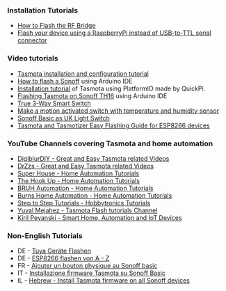 ### Installation Tutorials
* [How to Flash the RF Bridge](How-to-Flash-the-RF-Bridge)  
* [Flash your device using a RaspberryPi instead of USB-to-TTL serial connector](Flash-Sonoff-using-Raspberry-Pi)

### Video tutorials
* [Tasmota installation and configuration tutorial](https://www.youtube.com/watch?v=IcOFeIcLFFo)
* [How to flash a Sonoff](https://www.youtube.com/watch?v=-9zNS-ljDzo) using Arduino IDE
* [Installation tutorial](https://youtu.be/n4MDRm2yAJg) of Tasmota using PlatformIO made by QuickPi.
* [Flashing Tasmota on Sonoff TH16](https://www.youtube.com/watch?v=exEmeyAwbmI) using Arduino IDE
* [True 3-Way Smart Switch](https://www.youtube.com/watch?v=9LIaDN7Nx2E&t=1s)
* [Make a motion activated switch with temperature and humidity sensor](https://www.youtube.com/watch?v=mWQnHResSCM)
* [Sonoff Basic as UK Light Switch](https://www.youtube.com/watch?v=XM03KvdP-uA)
* [Tasmota and Tasmotizer Easy Flashing Guide for ESP8266 devices](https://youtu.be/_UnI6cnzF3k)

### YouTube Channels covering Tasmota and home automation
* [DigiblurDIY - Great and Easy Tasmota related Videos](https://www.youtube.com/channel/UC5ZdPKE2ckcBhljTc2R_qNA/videos)
* [DrZzs - Great and Easy Tasmota related Videos](https://www.youtube.com/channel/UC7G4tLa4Kt6A9e3hJ-HO8ng/videos)
* [Super House - Home Automation Tutorials](https://www.youtube.com/user/SuperHouseTV/videos)
* [The Hook Up - Home Automation Tutorials](https://www.youtube.com/channel/UC2gyzKcHbYfqoXA5xbyGXtQ/videos)
* [BRUH Automation - Home Automation Tutorials](https://www.youtube.com/channel/UCLecVrux63S6aYiErxdiy4w/videos)
* [Burns Home Automation - Home Automation Tutorials](https://www.youtube.com/channel/UCSKQutOXuNLvFetrKuwudpg/videos)
* [Step to Step Tutorials - Hobbytronics Tutorials](https://hobbytronics.pk/blog/)
* [Yuval Mejahez - Tasmota Flash tutorials Channel](https://www.youtube.com/channel/UC8eIbt7dehdys0n_n22zKvA)
* [Kiril Peyanski - Smart Home, Automation and IoT Devices](https://www.youtube.com/kpeyanski)

### Non-English Tutorials
* DE - [Tuya Geräte Flashen](https://www.youtube.com/watch?v=0MAPHmvPGFM)
* DE - [ESP8266 flashen von A - Z](https://www.youtube.com/watch?v=Xfb8Y1R-y1U)
* FR - [Ajouter un bouton physique au Sonoff basic](https://www.domo-blog.fr/ajouter-un-bouton-physique-au-sonoff-basic/)
* IT - [Installazione firmware Tasmota su Sonoff Basic](https://www.youtube.com/watch?v=kFkPk2TDNg8)
* IL - [Hebrew - Install Tasmota firmware on all Sonoff devices](https://www.youtube.com/channel/UC8eIbt7dehdys0n_n22zKvA)

